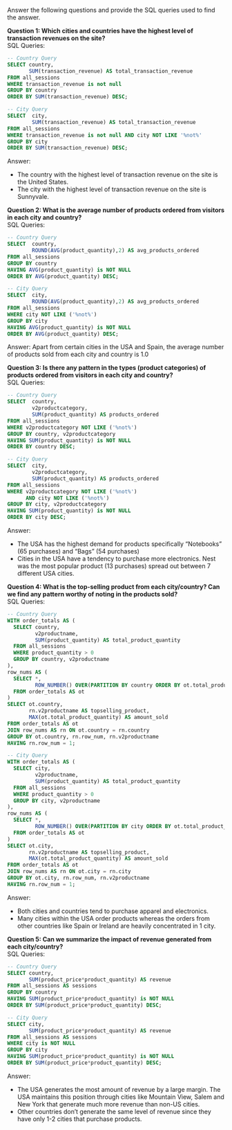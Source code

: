 Answer the following questions and provide the SQL queries used to find the answer.
    
**Question 1: Which cities and countries have the highest level of transaction revenues on the site?** <br>
SQL Queries:
```SQL
-- Country Query
SELECT country,
       SUM(transaction_revenue) AS total_transaction_revenue
FROM all_sessions
WHERE transaction_revenue is not null 
GROUP BY country
ORDER BY SUM(transaction_revenue) DESC;
```
```SQL
-- City Query
SELECT  city,
        SUM(transaction_revenue) AS total_transaction_revenue
FROM all_sessions
WHERE transaction_revenue is not null AND city NOT LIKE '%not%'
GROUP BY city
ORDER BY SUM(transaction_revenue) DESC;
```
Answer:
* The country with the highest level of transaction revenue on the site is the United States.
* The city with the highest level of transaction revenue on the site is Sunnyvale.

**Question 2: What is the average number of products ordered from visitors in each city and country?** <br>
SQL Queries:
```SQL
-- Country Query
SELECT 	country,
        ROUND(AVG(product_quantity),2) AS avg_products_ordered
FROM all_sessions 
GROUP BY country
HAVING AVG(product_quantity) is NOT NULL
ORDER BY AVG(product_quantity) DESC;
```
```SQL
-- City Query
SELECT 	city,
        ROUND(AVG(product_quantity),2) AS avg_products_ordered
FROM all_sessions 
WHERE city NOT LIKE ('%not%')
GROUP BY city
HAVING AVG(product_quantity) is NOT NULL
ORDER BY AVG(product_quantity) DESC;
```
Answer:
Apart from certain cities in the USA and Spain, the average number of products sold from each city and country is 1.0

**Question 3: Is there any pattern in the types (product categories) of products ordered from visitors in each city and country?** <br>
SQL Queries:
```SQL
-- Country Query
SELECT 	country,
        v2productcategory,
        SUM(product_quantity) AS products_ordered
FROM all_sessions 
WHERE v2productcategory NOT LIKE ('%not%')
GROUP BY country, v2productcategory
HAVING SUM(product_quantity) is NOT NULL
ORDER BY country DESC;
```
```SQL
-- City Query
SELECT 	city,
        v2productcategory,
        SUM(product_quantity) AS products_ordered
FROM all_sessions 
WHERE v2productcategory NOT LIKE ('%not%')
      AND city NOT LIKE ('%not%') 
GROUP BY city, v2productcategory
HAVING SUM(product_quantity) is NOT NULL
ORDER BY city DESC;
```
Answer: <br>
* The USA has the highest demand for products specifically “Notebooks” (65 purchases) and “Bags” (54 purchases)
* Cities in the USA have a tendency to purchase more electronics. Nest was the most popular product (13 purchases) spread out between 7 different USA cities.

**Question 4: What is the top-selling product from each city/country? Can we find any pattern worthy of noting in the products sold?** <br>
SQL Queries:
```SQL
-- Country Query
WITH order_totals AS (
  SELECT country,
         v2productname,
         SUM(product_quantity) AS total_product_quantity
  FROM all_sessions
  WHERE product_quantity > 0
  GROUP BY country, v2productname
),
row_nums AS (
  SELECT *, 
         ROW_NUMBER() OVER(PARTITION BY country ORDER BY ot.total_product_quantity) AS row_num
  FROM order_totals AS ot
)	
SELECT ot.country,
       rn.v2productname AS topselling_product, 
       MAX(ot.total_product_quantity) AS amount_sold
FROM order_totals AS ot
JOIN row_nums AS rn ON ot.country = rn.country
GROUP BY ot.country, rn.row_num, rn.v2productname
HAVING rn.row_num = 1;
```
```SQL
-- City Query
WITH order_totals AS (
  SELECT city,
         v2productname,
         SUM(product_quantity) AS total_product_quantity
  FROM all_sessions
  WHERE product_quantity > 0
  GROUP BY city, v2productname
),
row_nums AS (
  SELECT *, 
         ROW_NUMBER() OVER(PARTITION BY city ORDER BY ot.total_product_quantity) AS row_num
  FROM order_totals AS ot
)	
SELECT ot.city,
       rn.v2productname AS topselling_product, 
       MAX(ot.total_product_quantity) AS amount_sold
FROM order_totals AS ot
JOIN row_nums AS rn ON ot.city = rn.city
GROUP BY ot.city, rn.row_num, rn.v2productname
HAVING rn.row_num = 1;
```
Answer:
* Both cities and countries tend to purchase apparel and electronics. 
* Many cities within the USA order products whereas the orders from other countries like Spain or Ireland are heavily concentrated in 1 city.

**Question 5: Can we summarize the impact of revenue generated from each city/country?** <br>
SQL Queries:
```SQL
-- Country Query
SELECT country,
       SUM(product_price*product_quantity) AS revenue
FROM all_sessions AS sessions
GROUP BY country
HAVING SUM(product_price*product_quantity) is NOT NULL
ORDER BY SUM(product_price*product_quantity) DESC;
```
```SQL
-- City Query
SELECT city,
       SUM(product_price*product_quantity) AS revenue
FROM all_sessions AS sessions
WHERE city is NOT NULL
GROUP BY city
HAVING SUM(product_price*product_quantity) is NOT NULL
ORDER BY SUM(product_price*product_quantity) DESC;
```
Answer:
* The USA generates the most amount of revenue by a large margin. The USA maintains this position through cities like Mountain View, Salem and New York that generate much more revenue than non-US cities.
* Other countries don’t generate the same level of revenue since they have only 1-2 cities that purchase products.







